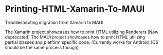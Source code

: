# Printing-HTML-Xamarin-To-MAUI
Troubleshooting migration from Xamarin to MAUI

The Xamarin project showcases how to print HTML utilizing Renderers (Now deprecated)
The MAUI project showcases how to print HTML utilizing partial classes and platform specific code. (Currently works for Android, IOS should be the same process though)
